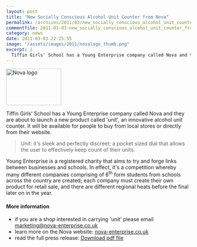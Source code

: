 ```yaml
---
layout: post
title: "New Socially Conscious Alcohol Unit Counter from Nova"
permalink: /archives/2011/03/new_socially_conscious_alcohol_unit_counter_from_n.html
commentfile: 2011-03-03-new_socially_conscious_alcohol_unit_counter_from_n
category: news
date: 2011-03-03 22:25:55
image: "/assets/images/2011/novalogo_thumb.png"
excerpt: |
  Tiffin Girls' School has a Young Enterprise company called Nova and they are about to launch a new product called 'unit', an innovative alcohol unit counter.  It will be available for people to buy from local stores or directly from their website.
---
```


<a href="/assets/images/2011/novalogo.png" title="See larger version of - Nova logo"><img src="/assets/images/2011/novalogo_thumb.png" width="150" height="100" alt="Nova logo" class=" right" /></a>

Tiffin Girls' School has a Young Enterprise company called Nova and they are about to launch a new product called 'unit', an innovative alcohol unit counter. It will be available for people to buy from local stores or directly from their website.

> Unit: it's sleek and perfectly discreet; a pocket sized dial that allows the user to effectively keep count of their units.

Young Enterprise is a registered charity that aims to try and forge links between businesses and schools. In effect, it's a competition whereby many different companies comprising of 6<sup>th</sup> form students from schools across the country are created; each company must create their own product for retail sale, and there are different regional heats before the final later on in the year.

#### More information

- if you are a shop interested in carrying 'unit' please email <marketing@nova-enterprise.co.uk>
- learn more on the Nova website: [nova-enterprise.co.uk](http://nova-enterprise.co.uk/)
- read the full press release: <a href="/assets/images/2011/20110303_Nova_Press_Release.pdf">Download pdf file</a>
